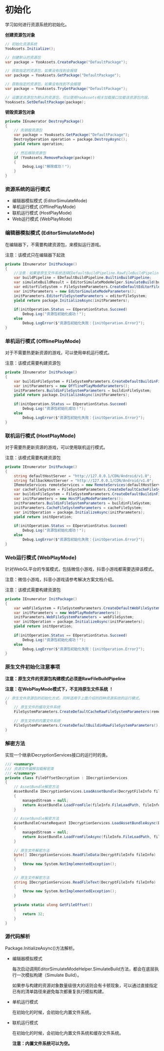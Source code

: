 # 初始化

学习如何进行资源系统的初始化。

**创建资源包对象**

```csharp
// 初始化资源系统
YooAssets.Initialize();

// 创建默认的资源包
var package = YooAssets.CreatePackage("DefaultPackage");

// 获取指定的资源包，如果没有找到会报错
var package = YooAssets.GetPackage("DefaultPackage");

// 获取指定的资源包，如果没有找到不会报错
var package = YooAssets.TryGetPackage("DefaultPackage");

// 设置该资源包为默认的资源包，可以使用YooAssets相关加载接口加载该资源包内容。
YooAssets.SetDefaultPackage(package);
```

**销毁资源包对象**

```csharp
private IEnumerator DestroyPackage()
{
    // 先销毁资源包
    var package = YooAssets.GetPackage("DefaultPackage");
    DestroyOperation operation = package.DestroyAsync();
    yield return operation;
    
    // 然后移除资源包
    if (YooAssets.RemovePackage(package))
    {
        Debug.Log("移除成功！");
    }
}
```

### 资源系统的运行模式

- 编辑器模拟模式 (EditorSimulateMode)
- 单机运行模式  (OfflinePlayMode)
- 联机运行模式  (HostPlayMode)
- Web运行模式  (WebPlayMode)

### 编辑器模拟模式 (EditorSimulateMode)

在编辑器下，不需要构建资源包，来模拟运行游戏。

注意：该模式只在编辑器下起效

````csharp
private IEnumerator InitPackage()
{
    //注意：如果是原生文件系统选择EDefaultBuildPipeline.RawFileBuildPipeline
    var buildPipeline = EDefaultBuildPipeline.BuiltinBuildPipeline; 
    var simulateBuildResult = EditorSimulateModeHelper.SimulateBuild(buildPipeline, "DefaultPackage");
    var editorFileSystem = FileSystemParameters.CreateDefaultEditorFileSystemParameters(simulateBuildResult);
    var initParameters = new EditorSimulateModeParameters();
    initParameters.EditorFileSystemParameters = editorFileSystem;
    yield return package.InitializeAsync(initParameters);
    
    if(initOperation.Status == EOperationStatus.Succeed)
        Debug.Log("资源包初始化成功！");
    else 
        Debug.LogError($"资源包初始化失败：{initOperation.Error}");
}
````

### 单机运行模式  (OfflinePlayMode)

对于不需要热更新资源的游戏，可以使用单机运行模式。

注意：该模式需要构建资源包

````csharp
private IEnumerator InitPackage()
{
    var buildinFileSystem = FileSystemParameters.CreateDefaultBuildinFileSystemParameters();
    var initParameters = new OfflinePlayModeParameters();
    initParameters.BuildinFileSystemParameters = buildinFileSystem;
    yield return package.InitializeAsync(initParameters);
    
    if(initOperation.Status == EOperationStatus.Succeed)
        Debug.Log("资源包初始化成功！");
    else 
        Debug.LogError($"资源包初始化失败：{initOperation.Error}");
}
````

### 联机运行模式 (HostPlayMode)

对于需要热更新资源的游戏，可以使用联机运行模式。

注意：该模式需要构建资源包

````csharp
private IEnumerator InitPackage()
{
    string defaultHostServer = "http://127.0.0.1/CDN/Android/v1.0";
    string fallbackHostServer = "http://127.0.0.1/CDN/Android/v1.0";
    IRemoteServices remoteServices = new RemoteServices(defaultHostServer, fallbackHostServer);
    var cacheFileSystem = FileSystemParameters.CreateDefaultCacheFileSystemParameters(remoteServices);
    var buildinFileSystem = FileSystemParameters.CreateDefaultBuildinFileSystemParameters();   
    var initParameters = new HostPlayModeParameters();
    initParameters.BuildinFileSystemParameters = buildinFileSystem; 
    initParameters.CacheFileSystemParameters = cacheFileSystem;
    var initOperation = package.InitializeAsync(initParameters);
    yield return initOperation;
    
    if(initOperation.Status == EOperationStatus.Succeed)
        Debug.Log("资源包初始化成功！");
    else 
        Debug.LogError($"资源包初始化失败：{initOperation.Error}");
}
````

### Web运行模式 (WebPlayMode)

针对WebGL平台的专属模式，包括微信小游戏，抖音小游戏都需要选择该模式。

注意：微信小游戏，抖音小游戏请参考解决方案文档介绍。

注意：该模式需要构建资源包

```csharp
private IEnumerator InitPackage()
{
    var webFileSystem = FileSystemParameters.CreateDefaultWebFileSystemParameters();
    var initParameters = new WebPlayModeParameters();
    initParameters.WebFileSystemParameters = webFileSystem;
    var initOperation = package.InitializeAsync(initParameters);
    yield return initOperation;
    
    if(initOperation.Status == EOperationStatus.Succeed)
        Debug.Log("资源包初始化成功！");
    else 
        Debug.LogError($"资源包初始化失败：{initOperation.Error}");
}
```

### 原生文件初始化注意事项

**注意：原生文件的资源包构建模式必须是RawFileBuildPipeline**

**注意：在WebPlayMode模式下，不支持原生文件系统 ！**

```csharp
// 原生文件资源包的初始化方式，同样适用于上面介绍的四种资源系统的运行模式。
{
    // 原生文件的缓存文件系统
    FileSystemParameters.CreateDefaultCacheRawFileSystemParameters(remoteServices);
    
    // 原生文件的内置文件系统
    FileSystemParameters.CreateDefaultBuildinRawFileSystemParameters(); 
}
```

### 解密方法

实现一个继承IDecryptionServices接口的运行时的类。

```csharp
/// <summary>
/// 资源文件偏移加载解密类
/// </summary>
private class FileOffsetDecryption : IDecryptionServices
{
    // AssetBundle解密方法
    AssetBundle IDecryptionServices.LoadAssetBundle(DecryptFileInfo fileInfo, out Stream managedStream)
    {
        managedStream = null;
        return AssetBundle.LoadFromFile(fileInfo.FileLoadPath, fileInfo.ConentCRC, GetFileOffset());
    }
    
	// AssetBundle解密方法
    AssetBundleCreateRequest IDecryptionServices.LoadAssetBundleAsync(DecryptFileInfo fileInfo, out Stream managedStream)
    {
        managedStream = null;
        return AssetBundle.LoadFromFileAsync(fileInfo.FileLoadPath, fileInfo.ConentCRC, GetFileOffset());
    }
    
    // 原生文件解密方法
    byte[] IDecryptionServices.ReadFileData(DecryptFileInfo fileInfo)
    {
        throw new System.NotImplementedException();
    }
    
 	// 原生文件解密方法
    string IDecryptionServices.ReadFileText(DecryptFileInfo fileInfo)
    {
        throw new System.NotImplementedException();
    }
    
    private static ulong GetFileOffset()
    {
        return 32;
    }
}
```

### 源代码解析

Package.InitializeAsync()方法解析。

- 编辑器模拟模式

  每次启动调用EditorSimulateModeHelper.SimulateBuild方法，都会在底层执行一次模拟构建（Simulate Build）。

  如果参与构建的资源对象数量级很大的话则会有卡顿现象，可以通过直接指定已有的清单路径来避免每次都重复执行模拟构建。

- 单机运行模式

  在初始化的时候，会初始化内置文件系统。

- 联机运行模式

  在初始化的时候，会初始化内置文件系统和缓存文件系统。

  **注意：内置文件系统可以为空。**

  
